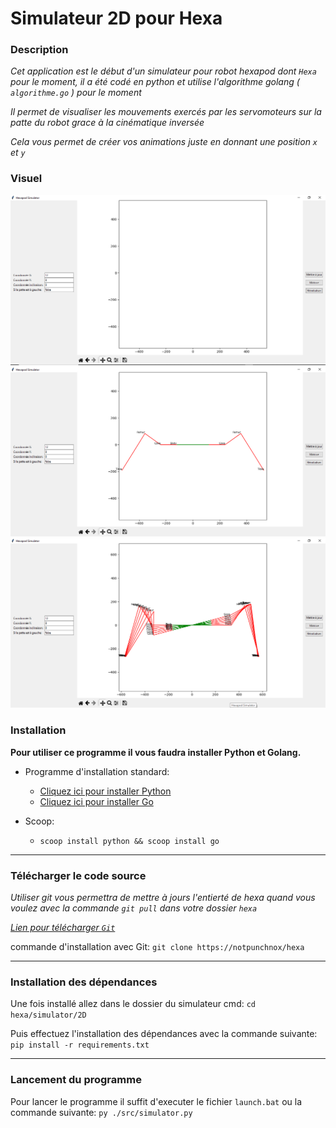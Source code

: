 # Simulateur 2D pour Hexa

### Description
*Cet application est le début d'un simulateur pour robot hexapod dont `Hexa` pour le moment, il a été codé en python et utilise l'algorithme golang ( `algorithme.go` ) pour le moment*

*Il permet de visualiser les mouvements exercés par les servomoteurs sur la patte du robot grace à la cinématique inversée*

*Cela vous permet de créer vos animations juste en donnant une position `x` et `y`*

### Visuel

![Application](./src/images/App.png)
![1 Leg](./src/images/1Leg.png)
![Mouvements](./src/images/Legs.png)

### Installation

**Pour utiliser ce programme il vous faudra installer Python et Golang.**

- Programme d'installation standard:
  * [Cliquez ici pour installer Python](https://www.python.org/downloads/)
  * [Cliquez ici pour installer Go](https://go.dev/doc/install)

- Scoop:

  * `scoop install python && scoop install go`

---

### Télécharger le code source

*Utiliser git vous permettra de mettre à jours l'entierté de hexa quand vous voulez avec la commande `git pull` dans votre dossier `hexa`*

[*Lien pour télécharger `Git`*](https://git-scm.com/downloads)

commande d'installation avec Git: `git clone https://notpunchnox/hexa`

---
### Installation des dépendances

Une fois installé allez dans le dossier du simulateur
cmd: `cd hexa/simulator/2D`

Puis effectuez l'installation des dépendances avec la commande suivante: `pip install -r requirements.txt`

---
### Lancement du programme
Pour lancer le programme il suffit d'executer le fichier `launch.bat` ou la commande suivante: `py ./src/simulator.py`